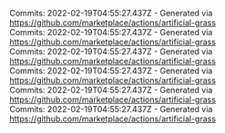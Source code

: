 Commits: 2022-02-19T04:55:27.437Z - Generated via https://github.com/marketplace/actions/artificial-grass
<br>
Commits: 2022-02-19T04:55:27.437Z - Generated via https://github.com/marketplace/actions/artificial-grass
<br>
Commits: 2022-02-19T04:55:27.437Z - Generated via https://github.com/marketplace/actions/artificial-grass
<br>
Commits: 2022-02-19T04:55:27.437Z - Generated via https://github.com/marketplace/actions/artificial-grass
<br>
Commits: 2022-02-19T04:55:27.437Z - Generated via https://github.com/marketplace/actions/artificial-grass
<br>
Commits: 2022-02-19T04:55:27.437Z - Generated via https://github.com/marketplace/actions/artificial-grass
<br>
